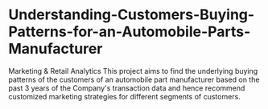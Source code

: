 # Understanding-Customers-Buying-Patterns-for-an-Automobile-Parts-Manufacturer

Marketing & Retail Analytics
This project aims to find the underlying buying patterns of the customers of an automobile part manufacturer based on the past 3 years of the Company's transaction data and hence recommend customized marketing strategies for different segments of customers.
